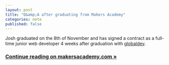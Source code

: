 ```yaml
---
layout: post
title: "Q&amp;A after graduating from Makers Academy"
categories: note
published: false
---
```

Josh graduated on the 8th of November and has signed a contract as a full-time junior web developer 4 weeks after graduation with [globaldev].

### [Continue reading on makersacademy.com &raquo;]

[globaldev]: http://globaldev.co.uk/
[Continue reading on makersacademy.com &raquo;]: http://blog.makersacademy.com/from-west-end-theatre-to-coding-everyday
